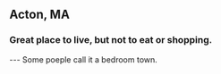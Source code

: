 ## Acton, MA

### Great place to live, but not to eat or shopping.

--- Some poeple call it a bedroom town.
